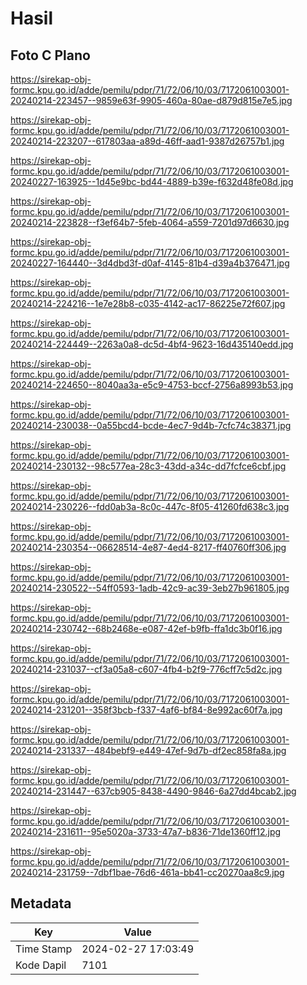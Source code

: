 # Hasil

## Foto C Plano

https://sirekap-obj-formc.kpu.go.id/adde/pemilu/pdpr/71/72/06/10/03/7172061003001-20240214-223457--9859e63f-9905-460a-80ae-d879d815e7e5.jpg

https://sirekap-obj-formc.kpu.go.id/adde/pemilu/pdpr/71/72/06/10/03/7172061003001-20240214-223207--617803aa-a89d-46ff-aad1-9387d26757b1.jpg

https://sirekap-obj-formc.kpu.go.id/adde/pemilu/pdpr/71/72/06/10/03/7172061003001-20240227-163925--1d45e9bc-bd44-4889-b39e-f632d48fe08d.jpg

https://sirekap-obj-formc.kpu.go.id/adde/pemilu/pdpr/71/72/06/10/03/7172061003001-20240214-223828--f3ef64b7-5feb-4064-a559-7201d97d6630.jpg

https://sirekap-obj-formc.kpu.go.id/adde/pemilu/pdpr/71/72/06/10/03/7172061003001-20240227-164440--3d4dbd3f-d0af-4145-81b4-d39a4b376471.jpg

https://sirekap-obj-formc.kpu.go.id/adde/pemilu/pdpr/71/72/06/10/03/7172061003001-20240214-224216--1e7e28b8-c035-4142-ac17-86225e72f607.jpg

https://sirekap-obj-formc.kpu.go.id/adde/pemilu/pdpr/71/72/06/10/03/7172061003001-20240214-224449--2263a0a8-dc5d-4bf4-9623-16d435140edd.jpg

https://sirekap-obj-formc.kpu.go.id/adde/pemilu/pdpr/71/72/06/10/03/7172061003001-20240214-224650--8040aa3a-e5c9-4753-bccf-2756a8993b53.jpg

https://sirekap-obj-formc.kpu.go.id/adde/pemilu/pdpr/71/72/06/10/03/7172061003001-20240214-230038--0a55bcd4-bcde-4ec7-9d4b-7cfc74c38371.jpg

https://sirekap-obj-formc.kpu.go.id/adde/pemilu/pdpr/71/72/06/10/03/7172061003001-20240214-230132--98c577ea-28c3-43dd-a34c-dd7fcfce6cbf.jpg

https://sirekap-obj-formc.kpu.go.id/adde/pemilu/pdpr/71/72/06/10/03/7172061003001-20240214-230226--fdd0ab3a-8c0c-447c-8f05-41260fd638c3.jpg

https://sirekap-obj-formc.kpu.go.id/adde/pemilu/pdpr/71/72/06/10/03/7172061003001-20240214-230354--06628514-4e87-4ed4-8217-ff40760ff306.jpg

https://sirekap-obj-formc.kpu.go.id/adde/pemilu/pdpr/71/72/06/10/03/7172061003001-20240214-230522--54ff0593-1adb-42c9-ac39-3eb27b961805.jpg

https://sirekap-obj-formc.kpu.go.id/adde/pemilu/pdpr/71/72/06/10/03/7172061003001-20240214-230742--68b2468e-e087-42ef-b9fb-ffa1dc3b0f16.jpg

https://sirekap-obj-formc.kpu.go.id/adde/pemilu/pdpr/71/72/06/10/03/7172061003001-20240214-231037--cf3a05a8-c607-4fb4-b2f9-776cff7c5d2c.jpg

https://sirekap-obj-formc.kpu.go.id/adde/pemilu/pdpr/71/72/06/10/03/7172061003001-20240214-231201--358f3bcb-f337-4af6-bf84-8e992ac60f7a.jpg

https://sirekap-obj-formc.kpu.go.id/adde/pemilu/pdpr/71/72/06/10/03/7172061003001-20240214-231337--484bebf9-e449-47ef-9d7b-df2ec858fa8a.jpg

https://sirekap-obj-formc.kpu.go.id/adde/pemilu/pdpr/71/72/06/10/03/7172061003001-20240214-231447--637cb905-8438-4490-9846-6a27dd4bcab2.jpg

https://sirekap-obj-formc.kpu.go.id/adde/pemilu/pdpr/71/72/06/10/03/7172061003001-20240214-231611--95e5020a-3733-47a7-b836-71de1360ff12.jpg

https://sirekap-obj-formc.kpu.go.id/adde/pemilu/pdpr/71/72/06/10/03/7172061003001-20240214-231759--7dbf1bae-76d6-461a-bb41-cc20270aa8c9.jpg


## Metadata

| Key        | Value               |
| ---------- | ------------------- |
| Time Stamp | 2024-02-27 17:03:49 |
| Kode Dapil | 7101                |




